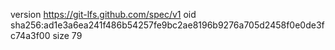version https://git-lfs.github.com/spec/v1
oid sha256:ad1e3a6ea241f486b54257fe9bc2ae8196b9276a705d2458f0e0de3fc74a3f00
size 79
